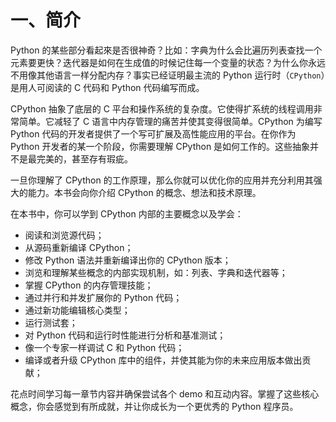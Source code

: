 # 一、简介

Python 的某些部分看起來是否很神奇？比如：字典为什么会比遍历列表查找一个元素要更快？迭代器是如何在生成值的时候记住每一个变量的状态？为什么你永远不用像其他语言一样分配内存？事实已经证明最主流的 Python 运行时（`CPython`）是用人可阅读的 C 代码和 Python 代码编写而成。

CPython 抽象了底层的 C 平台和操作系统的复杂度。它使得扩系统的线程调用非常简单。它减轻了 C 语言中内存管理的痛苦并使其变得很简单。CPython 为编写 Python 代码的开发者提供了一个写可扩展及高性能应用的平台。在你作为 Python 开发者的某一个阶段，你需要理解 CPython 是如何工作的。这些抽象并不是最完美的，甚至存有瑕疵。

一旦你理解了 CPython 的工作原理，那么你就可以优化你的应用并充分利用其强大的能力。本书会向你介绍 CPython 的概念、想法和技术原理。

在本书中，你可以学到 CPython 内部的主要概念以及学会：

* 阅读和浏览源代码；
* 从源码重新编译 CPython；
* 修改 Python 语法并重新编译出你的 CPython 版本；
* 浏览和理解某些概念的内部实现机制，如：列表、字典和迭代器等；
* 掌握 CPython 的内存管理技能；
* 通过并行和并发扩展你的 Python 代码；
* 通过新功能编辑核心类型；
* 运行测试套；
* 对 Python 代码和运行时性能进行分析和基准测试；
* 像一个专家一样调试 C 和 Python 代码；
* 编译或者升级 CPython 库中的组件，并使其能为你的未来应用版本做出贡献；

花点时间学习每一章节内容并确保尝试各个 demo 和互动内容。掌握了这些核心概念，你会感觉到有所成就，并让你成长为一个更优秀的 Python 程序员。
